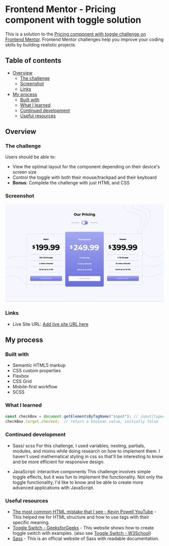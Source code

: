 # Frontend Mentor - Pricing component with toggle solution

This is a solution to the [Pricing component with toggle challenge on Frontend Mentor](https://www.frontendmentor.io/challenges/pricing-component-with-toggle-8vPwRMIC). Frontend Mentor challenges help you improve your coding skills by building realistic projects. 

## Table of contents

- [Overview](#overview)
  - [The challenge](#the-challenge)
  - [Screenshot](#screenshot)
  - [Links](#links)
- [My process](#my-process)
  - [Built with](#built-with)
  - [What I learned](#what-i-learned)
  - [Continued development](#continued-development)
  - [Useful resources](#useful-resources)

## Overview

### The challenge

Users should be able to:

- View the optimal layout for the component depending on their device's screen size
- Control the toggle with both their mouse/trackpad and their keyboard
- **Bonus**: Complete the challenge with just HTML and CSS

### Screenshot

![desktop-Pricing-Toggle-with-Sass](./solution/desktop-Pricing-Toggle-with-Sass.png)

### Links

- Live Site URL: [Add live site URL here](https://your-live-site-url.com)

## My process

### Built with

- Semantic HTML5 markup
- CSS custom properties
- Flexbox
- CSS Grid
- Mobile-first workflow
- SCSS

### What I learned

```js
const checkBox = document.getElementsByTagName("input"); // input[type="checkbox"]
checkBox.target.checked;  // return a boolean value, initially false
```

### Continued development

- Sass/ scss
  For this challenge, I used variables, nesting, partials, modules, and mixins while doing research on how to implement them. I haven't used mathematical styling in css so that'll be interesting to know and be more efficient for responsive design.

- JavaScript: interactive components
  This challenge involves simple toggle effects, but it was fun to implement the functionality. Not only the toggle functionality, I'd like to know and be able to create more advanced applications with JavaScript.

### Useful resources

- [The most common HTML mistake that I see - Kevin Powell YouTube](https://www.youtube.com/watch?v=NexL5_Vdoq8) - This helped me for HTML structure and how to use tags with their specific meaning. 
- [Toggle Switch - GeeksforGeeks](https://www.geeksforgeeks.org/how-to-create-toggle-switch-by-using-html-and-css/) - This website shows how to create toggle switch with examples. (also see [Toggle Switch - W3School](https://www.w3schools.com/howto/howto_css_switch.asp))
- [Sass](https://sass-lang.com/) - This is an official website of Sass with readable documentation.
